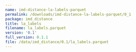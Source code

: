 ```yaml
---
name: imd-distance-la-labels-parquet
permalink: /downloads/imd-distance-la-labels-parquet/0_1
package: imd_distance
title: la_labels
filename: la_labels.parquet
version: '0.1'
full_version: 0.1.1
file: /data/imd_distance/0.1/la_labels.parquet
---
```

